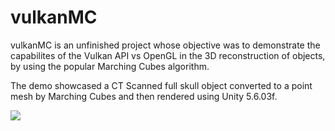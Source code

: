 # vulkanMC
vulkanMC is an unfinished project whose objective was to demonstrate the capabilites of the Vulkan API vs OpenGL in the 3D reconstruction of objects, by using the popular Marching Cubes algorithm.

The demo showcased a CT Scanned full skull object converted to a point mesh by Marching Cubes and then rendered using Unity 5.6.03f.

![](ezgif.com-gif-maker.gif)
